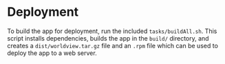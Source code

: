# Deployment

To build the app for deployment, run the included `tasks/buildAll.sh`. This
script installs dependencies, builds the app in the `build/` directory, and creates a `dist/worldview.tar.gz` file and an `.rpm` file which can be used to deploy the app to a web server.
